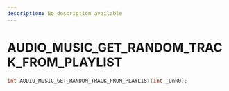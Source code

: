 ```yaml
---
description: No description available 
---
```


# AUDIO_MUSIC_GET_RANDOM_TRACK_FROM_PLAYLIST

```cpp
int AUDIO_MUSIC_GET_RANDOM_TRACK_FROM_PLAYLIST(int _Unk0);
```
